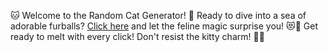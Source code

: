 
🐱 Welcome to the Random Cat Generator! 🎉 Ready to dive into a sea of adorable furballs? [Click here](https://nextjs-ts-lazy-component.vercel.app/) and let the feline magic surprise you! 😻🌟 Get ready to melt with every click! Don't resist the kitty charm! 🐾💖
